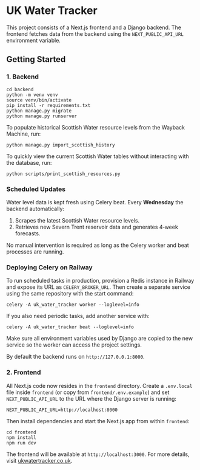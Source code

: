 # UK Water Tracker

This project consists of a Next.js frontend and a Django backend. The frontend fetches data from the backend using the `NEXT_PUBLIC_API_URL` environment variable.

## Getting Started

### 1. Backend

```
cd backend
python -m venv venv
source venv/bin/activate
pip install -r requirements.txt
python manage.py migrate
python manage.py runserver
```

To populate historical Scottish Water resource levels from the Wayback Machine,
run:

```
python manage.py import_scottish_history
```

To quickly view the current Scottish Water tables without interacting with the database, run:

```
python scripts/print_scottish_resources.py
```

### Scheduled Updates

Water level data is kept fresh using Celery beat. Every **Wednesday** the
backend automatically:

1. Scrapes the latest Scottish Water resource levels.
2. Retrieves new Severn Trent reservoir data and generates 4‑week
   forecasts.

No manual intervention is required as long as the Celery worker and beat
processes are running.

### Deploying Celery on Railway

To run scheduled tasks in production, provision a Redis instance in
Railway and expose its URL as `CELERY_BROKER_URL`. Then create a
separate service using the same repository with the start command:

```
celery -A uk_water_tracker worker --loglevel=info
```

If you also need periodic tasks, add another service with:

```
celery -A uk_water_tracker beat --loglevel=info
```

Make sure all environment variables used by Django are copied to the new
service so the worker can access the project settings.

By default the backend runs on `http://127.0.0.1:8000`.

### 2. Frontend

All Next.js code now resides in the `frontend` directory.
Create a `.env.local` file inside `frontend` (or copy from `frontend/.env.example`) and set `NEXT_PUBLIC_API_URL` to the URL where the Django server is running:

```
NEXT_PUBLIC_API_URL=http://localhost:8000
```

Then install dependencies and start the Next.js app from within `frontend`:

```
cd frontend
npm install
npm run dev
```

The frontend will be available at `http://localhost:3000`.
For more details, visit [ukwatertracker.co.uk](https://ukwatertracker.co.uk).
